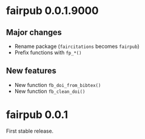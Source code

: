 # fairpub 0.0.1.9000

## Major changes

- Rename package (`faircitations` becomes `fairpub`)
- Prefix functions with `fp_*()`

## New features

- New function `fb_doi_from_bibtex()`
- New function `fb_clean_doi()`


# fairpub 0.0.1

First stable release.
